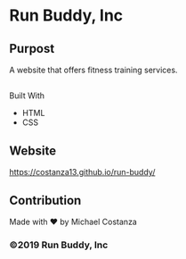 # Run Buddy, Inc

## Purpost
A website that offers fitness training services.

##
Built With
* HTML
* CSS

## Website
https://costanza13.github.io/run-buddy/

## Contribution
Made with ❤️ by Michael Costanza

### ©️2019 Run Buddy, Inc 
